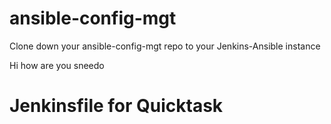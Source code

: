 # ansible-config-mgt
Clone down your ansible-config-mgt repo to your Jenkins-Ansible instance

Hi how are you sneedo 

# Jenkinsfile for Quicktask


